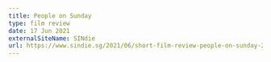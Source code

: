 ```yaml
---
title: People on Sunday
type: film review
date: 17 Jun 2021
externalSiteName: SINdie
url: https://www.sindie.sg/2021/06/short-film-review-people-on-sunday-2019.html
---
```

